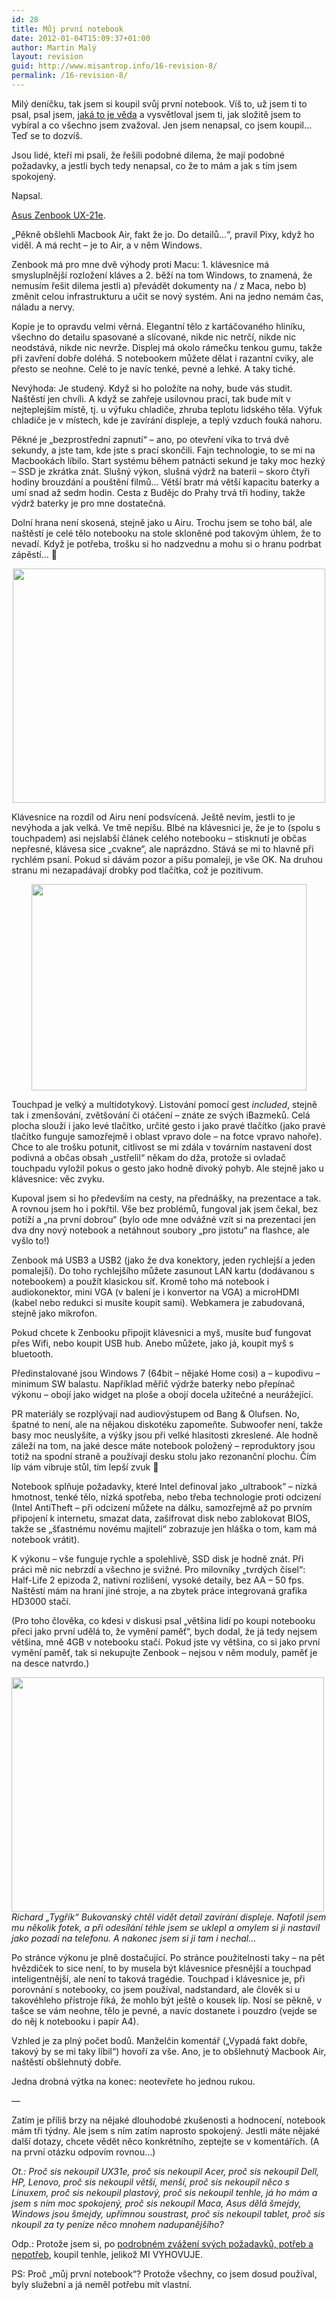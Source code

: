 ```yaml
---
id: 28
title: Můj první notebook
date: 2012-01-04T15:09:37+01:00
author: Martin Malý
layout: revision
guid: http://www.misantrop.info/16-revision-8/
permalink: /16-revision-8/
---
```

Milý deníčku, tak jsem si koupil svůj první notebook. Víš to, už jsem ti to psal, psal jsem, [jaká to je věda](http://www.misantrop.info/koupit-si-pocitac-je-veda) a vysvětloval jsem ti, jak složitě jsem to vybíral a co všechno jsem zvažoval. Jen jsem nenapsal, co jsem koupil&#8230; Teď se to dozvíš.

<!--more-->

Jsou lidé, kteří mi psali, že řešili podobné dilema, že mají podobné požadavky, a jestli bych tedy nenapsal, co že to mám a jak s tím jsem spokojený.

Napsal.

[Asus Zenbook UX-21e](http://m.maly.cz/yXlGtd).

&#8222;Pěkně obšlehli Macbook Air, fakt že jo. Do detailů&#8230;&#8220;, pravil Pixy, když ho viděl. A má recht &#8211; je to Air, a v něm Windows.

Zenbook má pro mne dvě výhody proti Macu: 1. klávesnice má smysluplnější rozložení kláves a 2. běží na tom Windows, to znamená, že nemusím řešit dilema jestli a) převádět dokumenty na / z Maca, nebo b) změnit celou infrastrukturu a učit se nový systém. Ani na jedno nemám čas, náladu a nervy.

Kopie je to opravdu velmi věrná. Elegantní tělo z kartáčovaného hliníku, všechno do detailu spasované a slícované, nikde nic netrčí, nikde nic neodstává, nikde nic nevrže. Displej má okolo rámečku tenkou gumu, takže při zavření dobře doléhá. S notebookem můžete dělat i razantní cviky, ale přesto se neohne. Celé to je navíc tenké, pevné a lehké. A taky tiché.

Nevýhoda: Je studený. Když si ho položíte na nohy, bude vás studit. Naštěstí jen chvíli. A když se zahřeje usilovnou prací, tak bude mít v nejteplejším místě, tj. u výfuku chladiče, zhruba teplotu lidského těla. Výfuk chladiče je v místech, kde je zavírání displeje, a teplý vzduch fouká nahoru.

Pěkné je &#8222;bezprostřední zapnutí&#8220; &#8211; ano, po otevření víka to trvá dvě sekundy, a jste tam, kde jste s prací skončili. Fajn technologie, to se mi na Macbookách líbilo. Start systému během patnácti sekund je taky moc hezký &#8211; SSD je zkrátka znát. Slušný výkon, slušná výdrž na baterii &#8211; skoro čtyři hodiny brouzdání a pouštění filmů&#8230; Větší bratr má větší kapacitu baterky a umí snad až sedm hodin. Cesta z Budějc do Prahy trvá tři hodiny, takže výdrž baterky je pro mne dostatečná.

Dolní hrana není skosená, stejně jako u Airu. Trochu jsem se toho bál, ale naštěstí je celé tělo notebooku na stole skloněné pod takovým úhlem, že to nevadí. Když je potřeba, trošku si ho nadzvednu a mohu si o hranu podrbat zápěstí&#8230; 🙂

<p style="text-align: center;">
  <a href="http://www.misantrop.info/muj-prvni-notebook/asus-zenbook-ux21-dh52-02/" rel="attachment wp-att-17"><img class="size-full wp-image-17 aligncenter" title="ASUS-ZenBook-UX21-DH52-02" src="http://www.misantrop.info/wp-content/uploads/2012/01/ASUS-ZenBook-UX21-DH52-02.jpg" alt="" width="500" height="375" srcset="https://www.misantrop.info/wp-content/uploads/2012/01/ASUS-ZenBook-UX21-DH52-02.jpg 500w, https://www.misantrop.info/wp-content/uploads/2012/01/ASUS-ZenBook-UX21-DH52-02-200x150.jpg 200w" sizes="(max-width: 500px) 100vw, 500px" /></a>
</p>

Klávesnice na rozdíl od Airu není podsvícená. Ještě nevím, jestli to je nevýhoda a jak velká. Ve tmě nepíšu. Blbé na klávesnici je, že je to (spolu s touchpadem) asi nejslabší článek celého notebooku &#8211; stisknutí je občas nepřesné, klávesa sice &#8222;cvakne&#8220;, ale naprázdno. Stává se mi to hlavně při rychlém psaní. Pokud si dávám pozor a píšu pomaleji, je vše OK. Na druhou stranu mi nezapadávají drobky pod tlačítka, což je pozitivum.

<p style="text-align: center;">
  <a href="http://www.misantrop.info/muj-prvni-notebook/440x330-asus-zenbook-ux21-trackpad/" rel="attachment wp-att-18"><img class="size-full wp-image-18 aligncenter" title="Trackpad" src="http://www.misantrop.info/wp-content/uploads/2012/01/440x330-asus-zenbook-ux21-trackpad.jpg" alt="" width="440" height="330" srcset="https://www.misantrop.info/wp-content/uploads/2012/01/440x330-asus-zenbook-ux21-trackpad.jpg 440w, https://www.misantrop.info/wp-content/uploads/2012/01/440x330-asus-zenbook-ux21-trackpad-200x150.jpg 200w" sizes="(max-width: 440px) 100vw, 440px" /></a>
</p>

Touchpad je velký a multidotykový. Listování pomocí gest _included_, stejně tak i zmenšování, zvětšování či otáčení &#8211; znáte ze svých iBazmeků. Celá plocha slouží i jako levé tlačítko, určité gesto i jako pravé tlačítko (jako pravé tlačítko funguje samozřejmě i oblast vpravo dole &#8211; na fotce vpravo nahoře). Chce to ale trošku potunit, citlivost se mi zdála v továrním nastavení dost podivná a občas obsah &#8222;ustřelil&#8220; někam do dža, protože si ovladač touchpadu vyložil pokus o gesto jako hodně divoký pohyb. Ale stejně jako u klávesnice: věc zvyku.

Kupoval jsem si ho především na cesty, na přednášky, na prezentace a tak. A rovnou jsem ho i pokřtil. Vše bez problémů, fungoval jak jsem čekal, bez potíží a &#8222;na první dobrou&#8220; (bylo ode mne odvážné vzít si na prezentaci jen dva dny nový notebook a netáhnout soubory &#8222;pro jistotu&#8220; na flashce, ale vyšlo to!)

Zenbook má USB3 a USB2 (jako že dva konektory, jeden rychlejší a jeden pomalejší). Do toho rychlejšího můžete zasunout LAN kartu (dodávanou s notebookem) a použít klasickou síť. Kromě toho má notebook i audiokonektor, mini VGA (v balení je i konvertor na VGA) a microHDMI (kabel nebo redukci si musíte koupit sami). Webkamera je zabudovaná, stejně jako mikrofon.

Pokud chcete k Zenbooku připojit klávesnici a myš, musíte buď fungovat přes Wifi, nebo koupit USB hub. Anebo můžete, jako já, koupit myš s bluetooth.

Předinstalované jsou Windows 7 (64bit &#8211; nějaké Home cosi) a &#8211; kupodivu &#8211; minimum SW balastu. Například měřič výdrže baterky nebo přepínač výkonu &#8211; obojí jako widget na ploše a obojí docela užitečné a neurážející.

PR materiály se rozplývají nad audiovýstupem od Bang & Olufsen. No, špatné to není, ale na nějakou diskotéku zapomeňte. Subwoofer není, takže basy moc neuslyšíte, a výšky jsou při velké hlasitosti zkreslené. Ale hodně záleží na tom, na jaké desce máte notebook položený &#8211; reproduktory jsou totiž na spodní straně a používají desku stolu jako rezonanční plochu. Čím líp vám vibruje stůl, tím lepší zvuk 🙂

Notebook splňuje požadavky, které Intel definoval jako &#8222;ultrabook&#8220; &#8211; nízká hmotnost, tenké tělo, nízká spotřeba, nebo třeba technologie proti odcizení (Intel AntiTheft &#8211; při odcizení můžete na dálku, samozřejmě až po prvním připojení k internetu, smazat data, zašifrovat disk nebo zablokovat BIOS, takže se &#8222;šťastnému novému majiteli&#8220; zobrazuje jen hláška o tom, kam má notebook vrátit).

K výkonu &#8211; vše funguje rychle a spolehlivě, SSD disk je hodně znát. Při práci mě nic nebrzdí a všechno je svižné. Pro milovníky &#8222;tvrdých čísel&#8220;: Half-Life 2 epizoda 2, nativní rozlišení, vysoké detaily, bez AA &#8211; 50 fps. Naštěstí mám na hraní jiné stroje, a na zbytek práce integrovaná grafika HD3000 stačí.

(Pro toho člověka, co kdesi v diskusi psal &#8222;většina lidí po koupi notebooku přeci jako první udělá to, že vymění paměť&#8220;, bych dodal, že já tedy nejsem většina, mně 4GB v notebooku stačí. Pokud jste vy většina, co si jako první vymění paměť, tak si nekupujte Zenbook &#8211; nejsou v něm moduly, paměť je na desce natvrdo.)

<a href="http://www.misantrop.info/muj-prvni-notebook/wp_000007/" rel="attachment wp-att-19"><img class="aligncenter size-medium wp-image-19" title="Detail kloubu" src="http://www.misantrop.info/wp-content/uploads/2012/01/WP_000007-500x375.jpg" alt="" width="500" height="375" srcset="https://www.misantrop.info/wp-content/uploads/2012/01/WP_000007-500x375.jpg 500w, https://www.misantrop.info/wp-content/uploads/2012/01/WP_000007-200x150.jpg 200w, https://www.misantrop.info/wp-content/uploads/2012/01/WP_000007.jpg 717w" sizes="(max-width: 500px) 100vw, 500px" /></a>_Richard &#8222;Tygřík&#8220; Bukovanský chtěl vidět detail zavírání displeje. Nafotil jsem mu několik fotek, a při odesílání téhle jsem se uklepl a omylem si ji nastavil jako pozadí na telefonu. A nakonec jsem si ji tam i nechal&#8230;_

Po stránce výkonu je plně dostačující. Po stránce použitelnosti taky &#8211; na pět hvězdiček to sice není, to by musela být klávesnice přesnější a touchpad inteligentnější, ale není to taková tragédie. Touchpad i klávesnice je, při porovnání s notebooky, co jsem používal, nadstandard, ale člověk si u takovéhleho přístroje říká, že mohlo být ještě o kousek líp. Nosí se pěkně, v tašce se vám neohne, tělo je pevné, a navíc dostanete i pouzdro (vejde se do něj k notebooku i papír A4).

Vzhled je za plný počet bodů. Manželčin komentář (&#8222;Vypadá fakt dobře, takový by se mi taky líbil&#8220;) hovoří za vše. Ano, je to obšlehnutý Macbook Air, naštěstí obšlehnutý dobře.

Jedna drobná výtka na konec: neotevřete ho jednou rukou.

&#8212;

Zatím je příliš brzy na nějaké dlouhodobé zkušenosti a hodnocení, notebook mám tři týdny. Ale jsem s ním zatím naprosto spokojený. Jestli máte nějaké další dotazy, chcete vědět něco konkrétního, zeptejte se v komentářích. (A na první otázku odpovím rovnou&#8230;)

_Ot.: Proč sis nekoupil UX31e, proč sis nekoupil Acer, proč sis nekoupil Dell, HP, Lenovo, proč sis nekoupil větší, menší, proč sis nekoupil něco s Linuxem, proč sis nekoupil plastový, proč sis nekoupil tenhle, já ho mám a jsem s ním moc spokojený, proč sis nekoupil Maca, Asus dělá šmejdy, Windows jsou šmejdy, upřímnou soustrast, proč sis nekoupil tablet, proč sis nkoupil za ty peníze něco mnohem nadupanějšího?_

Odp.: Protože jsem si, po [podrobném zvážení svých požadavků, potřeb a nepotřeb](http://www.misantrop.info/koupit-si-pocitac-je-veda), koupil tenhle, jelikož MI VYHOVUJE.

PS: Proč &#8222;můj první notebook&#8220;? Protože všechny, co jsem dosud používal, byly služební a já neměl potřebu mít vlastní.